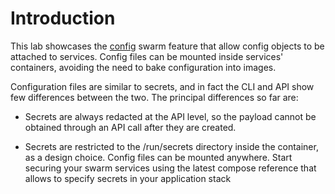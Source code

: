 # Introduction

This lab showcases the [config](https://github.com/moby/moby/pull/32336) swarm feature that allow config objects to be attached to services. Config files can be mounted inside services' containers, avoiding the need to bake configuration into images.

Configuration files are similar to secrets, and in fact the CLI and API show few differences between the two. The principal differences so far are:

- Secrets are always redacted at the API level, so the payload cannot be obtained through an API call after they are created.

- Secrets are restricted to the /run/secrets directory inside the container, as a design choice. Config files can be mounted anywhere.
  Start securing your swarm services using the latest compose reference that allows to specify secrets in your application stack
